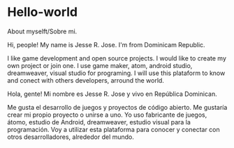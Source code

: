 # Hello-world
About myselft/Sobre mi.

Hi, people!
My name is Jesse R. Jose. I'm from Dominicam Republic.

I like game development and open source projects. I would like to create my own project or join one.
I use game maker, atom, android studio, dreamweaver, visual studio for programing.
I will use this plataform to know and conect with others developers, arround the world.

Hola, gente!
Mi nombre es Jesse R. Jose y vivo en República Dominican.

Me gusta el desarrollo de juegos y proyectos de código abierto. Me gustaría crear mi propio proyecto o unirse a uno.
Yo uso fabricante de juegos, átomo, estudio de Android, dreamweaver, estudio visual para la programación.
Voy a utilizar esta plataforma para conocer y conectar con otros desarrolladores, alrededor del mundo.
